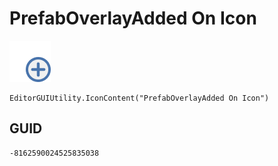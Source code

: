 # PrefabOverlayAdded On Icon
![](/img/PrefabOverlayAdded%20On%20Icon.png)

``` CSharp
EditorGUIUtility.IconContent("PrefabOverlayAdded On Icon")
```
## GUID
```
-8162590024525835038
```
